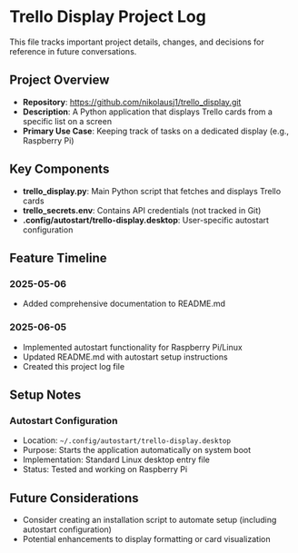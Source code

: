 # Trello Display Project Log

This file tracks important project details, changes, and decisions for reference in future conversations.

## Project Overview

- **Repository**: https://github.com/nikolausj1/trello_display.git
- **Description**: A Python application that displays Trello cards from a specific list on a screen
- **Primary Use Case**: Keeping track of tasks on a dedicated display (e.g., Raspberry Pi)

## Key Components

- **trello_display.py**: Main Python script that fetches and displays Trello cards
- **trello_secrets.env**: Contains API credentials (not tracked in Git)
- **.config/autostart/trello-display.desktop**: User-specific autostart configuration

## Feature Timeline

### 2025-05-06
- Added comprehensive documentation to README.md

### 2025-06-05
- Implemented autostart functionality for Raspberry Pi/Linux
- Updated README.md with autostart setup instructions
- Created this project log file

## Setup Notes

### Autostart Configuration
- Location: `~/.config/autostart/trello-display.desktop`
- Purpose: Starts the application automatically on system boot
- Implementation: Standard Linux desktop entry file
- Status: Tested and working on Raspberry Pi

## Future Considerations

- Consider creating an installation script to automate setup (including autostart configuration)
- Potential enhancements to display formatting or card visualization
